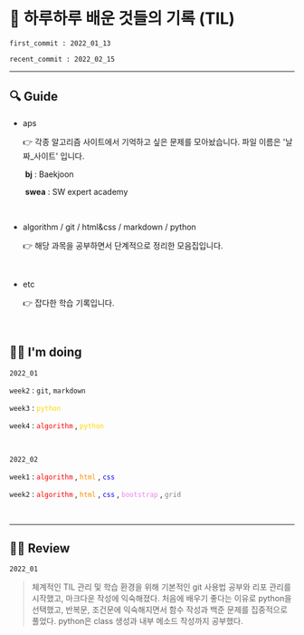 <html>

<head>

# 📓 하루하루 배운 것들의 기록 (TIL)

`first_commit : 2022_01_13`

`recent_commit : 2022_02_15`

</head>

<hr>
<body>

## 🔍 Guide

* <a style="text-decoration-line:none;" href="https://github.com/jelee6613/TIL/tree/master/aps">aps</a> 

  👉 각종 알고리즘 사이트에서 기억하고 싶은 문제를 모아놨습니다. 
         파일 이름은 '날짜_사이트' 입니다.

  ​	   <strong>bj</strong> : Baekjoon
  
  ​       <strong>swea</strong> : SW expert academy
  
   <br>
  
* <a style="text-decoration-line:none;" href='https://github.com/jelee6613/TIL/tree/master/algorithm'>algorithm</a> / <a style="text-decoration-line:none;" href="https://github.com/jelee6613/TIL/tree/master/git">git</a> / <a style="text-decoration-line:none;" href="https://github.com/jelee6613/TIL/tree/master/html%26css">html&css</a> / <a style="text-decoration-line:none;" href="https://github.com/jelee6613/TIL/tree/master/markdown">markdown</a> / <a style="text-decoration-line:none;" href='https://github.com/jelee6613/TIL/tree/master/python'>python</a> 

  👉 해당 과목을 공부하면서 단계적으로 정리한 모음집입니다.

  <br>

* <a style="text-decoration-line:none;" href="https://github.com/jelee6613/TIL/tree/master/etc">etc</a> 

  👉 잡다한 학습 기록입니다.

<br>

## 🙋‍♂️ I'm doing

`2022_01`

`week2` : `git`, `markdown`

`week3` : <span style="color:gold">`python` </span>

`week4` : <span style="color:red;">`algorithm` </span>, <span style="color:gold;">`python` </span>

<br>

`2022_02`

`week1` : <span style="color:red;">`algorithm` </span>, <span style="color:darkorange;">`html` </span>, <span style="color:blue;">`css` </span>

`week2` : <span style="color:red;">`algorithm` </span>, <span style="color:darkorange;">`html` </span>, <span style="color:blue;">`css` </span>, <span style="color:violet;">`bootstrap` </span>, <span style="color:grey;">`grid` </span>

<br>

<hr>

## 💁‍♂️ Review

`2022_01`

>  체계적인 TIL 관리 및 학습 환경을 위해 기본적인 git 사용법 공부와 리포 관리를 시작했고, 마크다운 작성에 익숙해졌다. 처음에 배우기 좋다는 이유로 python을 선택했고, 반복문, 조건문에 익숙해지면서 함수 작성과 백준 문제를 집중적으로 풀었다. python은 class 생성과 내부 메소드 작성까지 공부했다.

</body>

</html>
